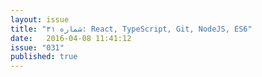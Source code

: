 ```yaml
---
layout: issue
title: "شماره ۳۱: React, TypeScript, Git, NodeJS, ES6"
date:   2016-04-08 11:41:12
issue: "031"
published: true
---
```

